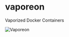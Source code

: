 # vaporeon

Vaporized Docker Containers

![Vaporeon](https://cloud.githubusercontent.com/assets/836375/13680855/138d0080-e6c0-11e5-92e3-cb93cef68553.gif)
